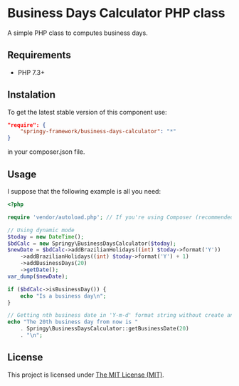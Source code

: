 # Business Days Calculator PHP class

A simple PHP class to computes business days.

## Requirements

-   PHP 7.3+

## Instalation

To get the latest stable version of this component use:

```json
"require": {
    "springy-framework/business-days-calculator": "*"
}
```

in your composer.json file.

## Usage

I suppose that the following example is all you need:

```php
<?php

require 'vendor/autoload.php'; // If you're using Composer (recommended)

// Using dynamic mode
$today = new DateTime();
$bdCalc = new Springy\BusinessDaysCalculator($today);
$newDate = $bdCalc->addBrazilianHolidays((int) $today->format('Y'))
    ->addBrazilianHolidays((int) $today->format('Y') + 1)
    ->addBusinessDays(20)
    ->getDate();
var_dump($newDate);

if ($bdCalc->isBusinessDay()) {
    echo "Is a business day\n";
}

// Getting nth business date in 'Y-m-d' format string without create an object
echo "The 20th business day from now is "
    . Springy\BusinessDaysCalculator::getBusinessDate(20)
    . "\n";

```

## License

This project is licensed under [The MIT License (MIT)](/LICENSE).

